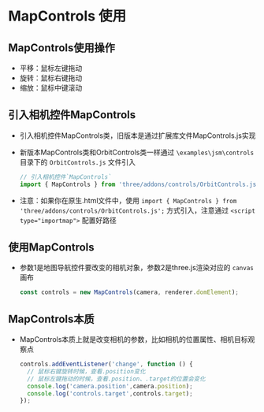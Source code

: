 # MapControls 使用

## MapControls使用操作

+ 平移：鼠标左键拖动
+ 旋转：鼠标右键拖动
+ 缩放：鼠标中键滚动

## 引入相机控件MapControls

+ 引入相机控件MapControls类，旧版本是通过扩展库文件MapControls.js实现
+ 新版本MapControls类和OrbitControls类一样通过 `\examples\jsm\controls` 目录下的 `OrbitControls.js` 文件引入

  ```js
  // 引入相机控件`MapControls`
  import { MapControls } from 'three/addons/controls/OrbitControls.js';
  ```

+ 注意：如果你在原生.html文件中，使用 `import { MapControls } from 'three/addons/controls/OrbitControls.js';` 方式引入，注意通过 `<script type="importmap">` 配置好路径

## 使用MapControls

+ 参数1是地图导航控件要改变的相机对象，参数2是three.js渲染对应的 `canvas` 画布

  ```js
  const controls = new MapControls(camera, renderer.domElement);
  ```

## MapControls本质

+ MapControls本质上就是改变相机的参数，比如相机的位置属性、相机目标观察点

  ```js
  controls.addEventListener('change', function () {
    // 鼠标右键旋转时候，查看.position变化
    // 鼠标左键拖动的时候，查看.position、.target的位置会变化
    console.log('camera.position',camera.position);
    console.log('controls.target',controls.target);
  });
  ```
